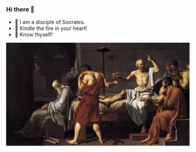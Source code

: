 ### Hi there 👋

<!--
**chengjun/chengjun** is a ✨ _special_ ✨ repository because its `README.md` (this file) appears on your GitHub profile.

Here are some ideas to get you started:

- 🔭 I’m a big fan of Socrates.
- 🌱 I’m currently learning to write.
- 👯 I’m looking to collaborate on the narrative economy study of bitcoin.
- 🤔 I’m looking for help with .
- 💬 Ask me about Python programming.
- 📫 How to reach me: ...
- 😄 Pronouns: ...
- ⚡ Fun fact: ...
-->

- 🔭 I am a disciple of Socrates.
- 🌱 Kindle the fire in your heart!
- 👯 Know thyself!

![](tt.gif)
